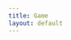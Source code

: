 ```yaml
---
title: Game
layout: default
---
```

<body onload="update();">
    <canvas id="canvas" width="1000px" height = "600px"></canvas>
</body>

<script src="{{ '/assets/js/main.js' | relative_url }}" type="text/javascript"></script>
<script src="{{ '/assets/js/inputHandler.js' | relative_url }}" type="text/javascript"></script>
